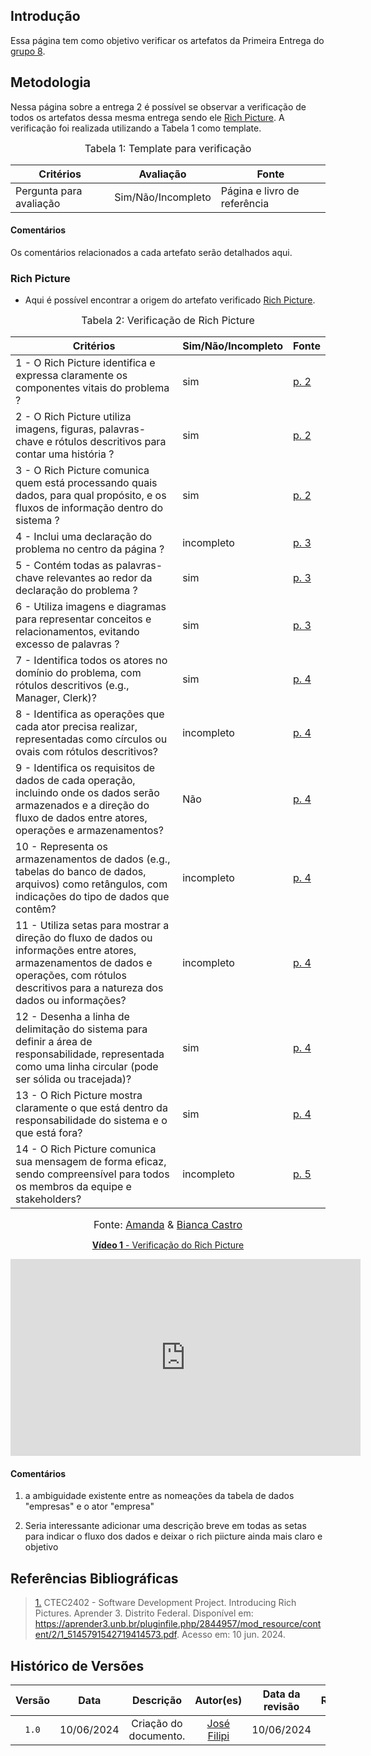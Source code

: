 ## Introdução

Essa página tem como objetivo verificar os artefatos da Primeira Entrega do [grupo 8](https://requisitos-de-software.github.io/2024.1-Consumidor.gov/).

## Metodologia

Nessa página sobre a  entrega 2 é possível se observar a verificação de todos os artefatos dessa mesma entrega sendo ele [Rich Picture](https://requisitos-de-software.github.io/2024.1-Consumidor.gov/Pr%C3%A9%20Rastreabilidade/rich-picture/). A verificação foi realizada utilizando a Tabela 1 como template.

<font size="3"><p style="text-align: center">Tabela 1: Template para verificação</p></font>

<center>

Critérios | Avaliação | Fonte
--|--|--
Pergunta para avaliação| Sim/Não/Incompleto| Página e livro de referência

</center>

#### Comentários
Os comentários relacionados a cada artefato serão detalhados aqui.


### Rich Picture

- Aqui é possível encontrar a origem do artefato verificado [Rich Picture](https://requisitos-de-software.github.io/2024.1-Consumidor.gov/Pr%C3%A9%20Rastreabilidade/rich-picture/).

<font size="3"><p style="text-align: center">Tabela 2: Verificação de Rich Picture</p></font>

Critérios  | Sim/Não/Incompleto | Fonte
--------- | ------ | ------
1 - O Rich Picture identifica e expressa claramente os componentes vitais do problema ? | sim  | <a id="RP1" href="#TEC1">p. 2</a>
2 - O Rich Picture utiliza imagens, figuras, palavras-chave e rótulos descritivos para contar uma história ? | sim | <a id="RP1" href="#TEC1">p. 2</a>
3 - O Rich Picture comunica quem está processando quais dados, para qual propósito, e os fluxos de informação dentro do sistema ? | sim | <a id="RP1" href="#TEC1">p. 2</a>
4 - Inclui uma declaração do problema no centro da página ? | incompleto | <a id="RP1" href="#TEC1">p. 3</a>
5 - Contém todas as palavras-chave relevantes ao redor da declaração do problema ? | sim | <a id="RP1" href="#TEC1">p. 3</a>
6 - Utiliza imagens e diagramas para representar conceitos e relacionamentos, evitando excesso de palavras ? | sim | <a id="RP1" href="#TEC1">p. 3</a>
7 - Identifica todos os atores no domínio do problema, com rótulos descritivos (e.g., Manager, Clerk)? | sim | <a id="RP1" href="#TEC1">p. 4</a>
8 - Identifica as operações que cada ator precisa realizar, representadas como círculos ou ovais com rótulos descritivos? | incompleto | <a id="RP1" href="#TEC1">p. 4</a>
9 - Identifica os requisitos de dados de cada operação, incluindo onde os dados serão armazenados e a direção do fluxo de dados entre atores, operações e armazenamentos? | Não  | <a id="RP1" href="#TEC1">p. 4</a>
10 - Representa os armazenamentos de dados (e.g., tabelas do banco de dados, arquivos) como retângulos, com indicações do tipo de dados que contêm? | incompleto | <a id="RP1" href="#TEC1">p. 4</a>
11 - Utiliza setas para mostrar a direção do fluxo de dados ou informações entre atores, armazenamentos de dados e operações, com rótulos descritivos para a natureza dos dados ou informações? | incompleto | <a id="RP1" href="#TEC1">p. 4</a>
12 - Desenha a linha de delimitação do sistema para definir a área de responsabilidade, representada como uma linha circular (pode ser sólida ou tracejada)? | sim | <a id="RP1" href="#TEC1">p. 4</a>
13 - O Rich Picture mostra claramente o que está dentro da responsabilidade do sistema e o que está fora? | sim | <a id="RP1" href="#TEC1">p. 4</a>
14 - O Rich Picture comunica sua mensagem de forma eficaz, sendo compreensível para todos os membros da equipe e stakeholders? | incompleto | <a id="RP1" href="#TEC1">p. 5</a>




<font size="3"><p style="text-align: center">Fonte: [Amanda](https://github.com/acamposs) & [Bianca Castro](https://github.com/BiancaPatrocinio7)</p></font>

<center>

<a href="https://www.youtube.com/watch?v=kdfem2lYwrU" target="blanket"><strong>Vídeo 1</strong> - Verificação do Rich Picture</a>

<iframe width="560" height="315" src="https://www.youtube.com/embed/kdfem2lYwrU?si=acuI5RUfhHC6z2I7" title="YouTube video player" frameborder="0" allow="accelerometer; autoplay; clipboard-write; encrypted-media; gyroscope; picture-in-picture; web-share" referrerpolicy="strict-origin-when-cross-origin" allowfullscreen></iframe>

</center>

#### Comentários

1. a ambiguidade existente entre as nomeações da tabela de dados "empresas" e o ator "empresa"

2. Seria interessante adicionar uma descrição breve em todas as setas para indicar o fluxo dos dados e deixar o rich piicture ainda mais claro e objetivo



## Referências Bibliográficas
> <a id="RP1" href="#TEC1">1.</a>  CTEC2402 - Software Development Project. Introducing Rich Pictures. Aprender 3. Distrito Federal. Disponível em: https://aprender3.unb.br/pluginfile.php/2844957/mod_resource/content/2/1_5145791542719414573.pdf. Acesso em: 10 jun. 2024.


## Histórico de Versões

| Versão | Data | Descrição | Autor(es) | Data da revisão | Revisor(es) |
| :--: | :--: | :--: | :--: | :--: | :--: |
|`1.0` | 10/06/2024 | Criação do documento. |[José Filipi](https://github.com/JoseFilipi) | 10/06/2024| 
